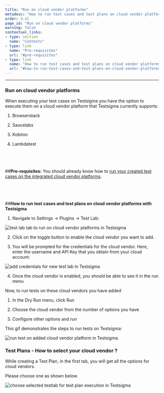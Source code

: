 ```yaml
---
title: "Run on cloud vendor platforms"
metadesc: "How to run test cases and test plans on cloud vendor platforms with Testsigma."
order: 9.41
page_id: "Run on cloud vendor platforms"
warning: false
contextual_links:
- type: section
  name: "Contents" 
- type: link
  name: "Pre-requisites"
  url: "#pre-requisites"
- type: link
  name: "How to run test cases and test plans on cloud vendor platforms with Testsigma"
  url: "#how-to-run-test-cases-and-test-plans-on-cloud-vendor-platforms-with-testsigma"
---
```


---

### Run on cloud vendor platforms

When executing your test cases on Testsigma you have the option to execute them on a cloud vendor platform that Testsigma currently supports:

1. Browserstack
   
2. Saucelabs
   
3. Kobiton
   
4. Lambdatest

&emsp;
---
##**Pre-requisites:**
You should already know how to [run your created test cases on the integrated cloud vendor platforms](https://testsigma.com/docs/runs/adhoc-runs/).

&emsp;
---
##**How to run test cases and test plans on cloud vendor platforms with Testsigma**
1. Navigate to Settings → Plugins → Test Lab:

![test lab tab to run on cloud vendor platforms in Testsigma](https://docs.testsigma.com/images/run-on-cloud-vendor-platforms/test-lab-tab-run-on-cloud-vendor-platforms-testsigma.png)

2. Click on the toggle button to enable the cloud vendor you want to add.

3. You will be prompted for the credentials for the cloud vendor. Here, enter the username and API Key that you obtain from your cloud account:

![add credentials for new test lab in Testsigma](https://docs.testsigma.com/images/run-on-cloud-vendor-platforms/add-credentials-for-new-test-lab-testsigma.png)

4. Once the cloud vendor is enabled, you should be able to see it in the run menu

Now, to run tests on these cloud vendors you have added

1. In the Dry Run menu, click Run
   
2. Choose the cloud vendor from the number of options you have
    
3. Configure other options and run


This gif demonstrates the steps to run tests on Testsigma:

![run test on added cloud vendor platform in Testsigma](https://docs.testsigma.com/images/run-on-cloud-vendor-platforms/runoncloud.gif)

### Test Plans - How to select your cloud vendor ?
While creating a Test Plan, in the first tab, you will get all the options for cloud vendors. 

Please choose one as shown below. 

![choose selected testlab for test plan execution in Testsigma](https://docs.testsigma.com/images/run-on-cloud-vendor-platforms/testplancloudfarm.gif)
